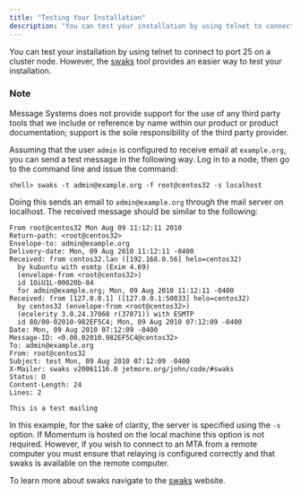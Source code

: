 ```yaml
---
title: "Testing Your Installation"
description: "You can test your installation by using telnet to connect to port 25 on a cluster node However the swaks tool provides an easier way to test your installation Message Systems does not provide support for the use of any third party tools that we include or reference by name..."
---
```


You can test your installation by using telnet to connect to port 25 on a cluster node. However, the [swaks](http://www.jetmore.org/john/code/swaks/) tool provides an easier way to test your installation.

### Note

Message Systems does not provide support for the use of any third party tools that we include or reference by name within our product or product documentation; support is the sole responsibility of the third party provider.

Assuming that the user `admin` is configured to receive email at `example.org`, you can send a test message in the following way. Log in to a node, then go to the command line and issue the command:

`shell> swaks -t admin@example.org -f root@centos32 -s localhost`

Doing this sends an email to `admin@example.org` through the mail server on localhost. The received message should be similar to the following:

```
From root@centos32 Mon Aug 09 11:12:11 2010
Return-path: <root@centos32>
Envelope-to: admin@example.org
Delivery-date: Mon, 09 Aug 2010 11:12:11 -0400
Received: from centos32.lan ([192.168.0.56] helo=centos32)
  by kubuntu with esmtp (Exim 4.69)
  (envelope-from <root@centos32>)
  id 1OiU1L-00020b-84
  for admin@example.org; Mon, 09 Aug 2010 11:12:11 -0400
Received: from [127.0.0.1] ([127.0.0.1:50033] helo=centos32)
  by centos32 (envelope-from <root@centos32>)
  (ecelerity 3.0.24.37068 r(37071)) with ESMTP
  id 80/00-02010-982EF5C4; Mon, 09 Aug 2010 07:12:09 -0400
Date: Mon, 09 Aug 2010 07:12:09 -0400
Message-ID: <0.00.02010.982EF5C4@centos32>
To: admin@example.org
From: root@centos32
Subject: test Mon, 09 Aug 2010 07:12:09 -0400
X-Mailer: swaks v20061116.0 jetmore.org/john/code/#swaks
Status: O
Content-Length: 24
Lines: 2

This is a test mailing
```

In this example, for the sake of clarity, the server is specified using the `-s` option. If Momentum is hosted on the local machine this option is not required. However, if you wish to connect to an MTA from a remote computer you must ensure that relaying is configured correctly and that swaks is available on the remote computer.

To learn more about swaks navigate to the [swaks](http://jetmore.org/john/code/swaks/) website.